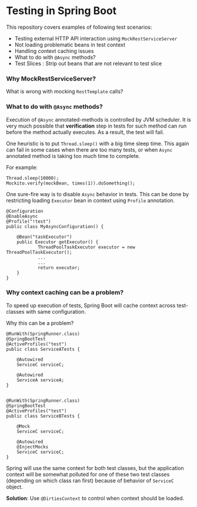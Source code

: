 # Testing in Spring Boot

This repository covers examples of following test scenarios:

* Testing external HTTP API interaction using `MockRestServiceServer`
* Not loading problematic beans in test context
* Handling context caching issues
* What to do with `@Async` methods?
* Test Slices : Strip out beans that are not relevant to test slice


### Why MockRestServiceServer?

What is wrong with mocking `RestTemplate` calls?


### What to do with `@Async` methods?

Execution of `@Async` annotated-methods is controlled by JVM scheduler. It is very much possible that **verification** step in tests for such method can run before the method actually executes. As a result, the test will fail.

One heuristic is to put `Thread.sleep()` with a big time sleep time. This again can fail in some cases when there are too many tests, or when `Async` annotated method is taking too much time to complete.

For example:

	Thread.sleep(10000);
	Mockito.verify(mockBean, times(1)).doSomething();

One sure-fire way is to disable `Async` behavior in tests. This can be done by restricting loading `Executor` bean in context using `Profile` annotation.

	@Configuration
	@EnableAsync
	@Profile("!test")
	public class MyAsyncConfiguration() {
		
		@Bean("taskExecutor")
     	public Executor getExecutor() {
         		ThreadPoolTaskExecutor executor = new ThreadPoolTaskExecutor();
         		...
         		...
         		return executor;
     	}
	}

	
### Why context caching can be a problem?

To speed up execution of tests, Spring Boot will cache context across test-classes with same configuration.

Why this can be a problem?

	@RunWith(SpringRunner.class)
	@SpringBootTest
	@ActiveProfiles("test")
	public class ServiceATests { 
		
		@Autowired
		ServiceC serviceC;
		
		@Autowired
		ServiceA serviceA;
	}
	
	
	@RunWith(SpringRunner.class)
	@SpringBootTest
	@ActiveProfiles("test")
	public class ServiceBTests { 
		
		@Mock
		ServiceC serviceC;
		
		@Autowired
		@InjectMocks
		ServiceC serviceC;
	}
	

Spring will use the same context for both test classes, but the application context will be somewhat polluted for one of these two test classes (depending on which class ran first) because of behavior of `ServiceC` object.

**Solution**: Use `@DirtiesContext` to control when context should be loaded.
